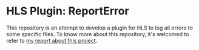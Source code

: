 # HLS Plugin: ReportError

This repository is an attempt to develop a plugin for HLS to log all errors to some specific files. To know more about this repository, it's welcomed to refer to [my report about this project](https://github.com/MudroadWhite/Summer-Independent-Research-Report).